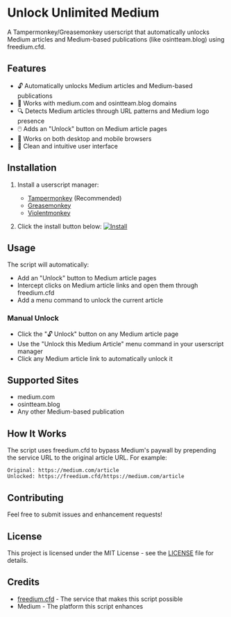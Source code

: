# Unlock Unlimited Medium

A Tampermonkey/Greasemonkey userscript that automatically unlocks Medium articles and Medium-based publications (like osintteam.blog) using freedium.cfd.

## Features

- 🔓 Automatically unlocks Medium articles and Medium-based publications
- 🎯 Works with medium.com and osintteam.blog domains
- 🔍 Detects Medium articles through URL patterns and Medium logo presence
- 🖱️ Adds an "Unlock" button on Medium article pages
- 📱 Works on both desktop and mobile browsers
- 🎨 Clean and intuitive user interface

## Installation

1. Install a userscript manager:

   - [Tampermonkey](https://www.tampermonkey.net/) (Recommended)
   - [Greasemonkey](https://addons.mozilla.org/en-US/firefox/addon/greasemonkey/)
   - [Violentmonkey](https://violentmonkey.github.io/)

2. Click the install button below:
   [![Install](https://img.shields.io/badge/Install-UserScript-blue.svg)](https://raw.githubusercontent.com/htrnguyen/User-Scripts/main/Unlock-Unlimited-Medium/unlock-unlimited-medium.user.js)

## Usage

The script will automatically:

- Add an "Unlock" button to Medium article pages
- Intercept clicks on Medium article links and open them through freedium.cfd
- Add a menu command to unlock the current article

### Manual Unlock

- Click the "🔓 Unlock" button on any Medium article page
- Use the "Unlock this Medium Article" menu command in your userscript manager
- Click any Medium article link to automatically unlock it

## Supported Sites

- medium.com
- osintteam.blog
- Any other Medium-based publication

## How It Works

The script uses freedium.cfd to bypass Medium's paywall by prepending the service URL to the original article URL. For example:

```
Original: https://medium.com/article
Unlocked: https://freedium.cfd/https://medium.com/article
```

## Contributing

Feel free to submit issues and enhancement requests!

## License

This project is licensed under the MIT License - see the [LICENSE](LICENSE) file for details.

## Credits

- [freedium.cfd](https://freedium.cfd/) - The service that makes this script possible
- Medium - The platform this script enhances
